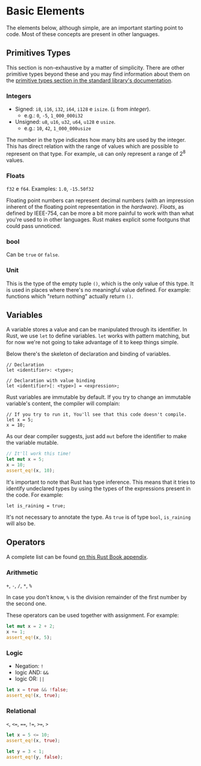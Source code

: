 # Basic Elements

The elements below, although simple, are an important starting point to code. Most of these concepts are present in other languages.

## Primitives Types

This section is non-exhaustive by a matter of simplicity. There are other primitive types beyond these and you may find information about them on the [primitive types section in the standard library's documentation](https://doc.rust-lang.org/std/index.html#primitives).

### **Integers**

- Signed: `i8`, `i16`, `i32`, `i64`, `i128` e `isize`. (`i` from _integer_).
  - e.g.: `0`, `-5`, `1_000_000i32`
- Unsigned: `u8`, `u16`, `u32`, `u64`, `u128` e `usize`.
  - e.g.: `10`, `42`, `1_000_000usize`

The number in the type indicates how many bits are used by the integer. This has direct relation with the range of values which are possible to represent on that type. For example, `u8` can only represent a range of 2<sup>8</sup> values.

### **Floats**

`f32` e `f64`. Examples: `1.0`, `-15.50f32`

Floating point numbers can represent decimal numbers (with an impression inherent of the floating point representation in the _hardware_). _Floats_, as defined by IEEE-754, can be more a bit more painful to work with than what you're used to in other languages. Rust makes explicit some footguns that could pass unnoticed.

### **bool**

Can be `true` or `false`.

### Unit

This is the type of the empty tuple `()`, which is the only value of this type. It is used in places where there's no meaningful value defined. For example: functions which "return nothing" actually return `()`.

## Variables

A variable stores a value and can be manipulated through its identifier. In Rust, we use `let` to define variables. `let` works with pattern matching, but for now we're not going to take advantage of it to keep things simple.

Below there's the skeleton of declaration and binding of variables.

```rust,ignore
// Declaration
let <identifier>: <type>;

// Declaration with value binding
let <identifier>[: <type>] = <expression>;
```

Rust variables are immutable by default. If you try to change an immutable variable's content, the compiler will complain:

```rust,compile_fail
// If you try to run it, You'll see that this code doesn't compile.
let x = 5;
x = 10;
```

As our dear compiler suggests, just add `mut` before the identifier to make the variable mutable.

```rust
// It'll work this time!
let mut x = 5;
x = 10;
assert_eq!(x, 10);
```

It's important to note that Rust has type inference. This means that it tries to identify undeclared types by using the types of the expressions present in the code. For example:

```rust,ignore
let is_raining = true;
```

It's not necessary to annotate the type. As `true` is of type `bool`, `is_raining` will also be.

## Operators

A complete list can be found [on this Rust Book appendix](https://doc.rust-lang.org/book/appendix-02-operators.html).

### Arithmetic

`+`, `-`, `/`, `*`, `%`

In case you don't know, `%` is the division remainder of the first number by the second one.

These operators can be used together with assignment. For example:

```rust
let mut x = 2 + 2;
x += 1;
assert_eq!(x, 5);
```

### Logic

- Negation: `!`
- logic AND: `&&`
- logic OR: `||`

```rust
let x = true && !false;
assert_eq!(x, true);
```

### Relational

`<`, `<=`, `==`, `!=`, `>=`, `>`

```rust
let x = 5 <= 10;
assert_eq!(x, true);

let y = 3 < 1;
assert_eq!(y, false);
```
